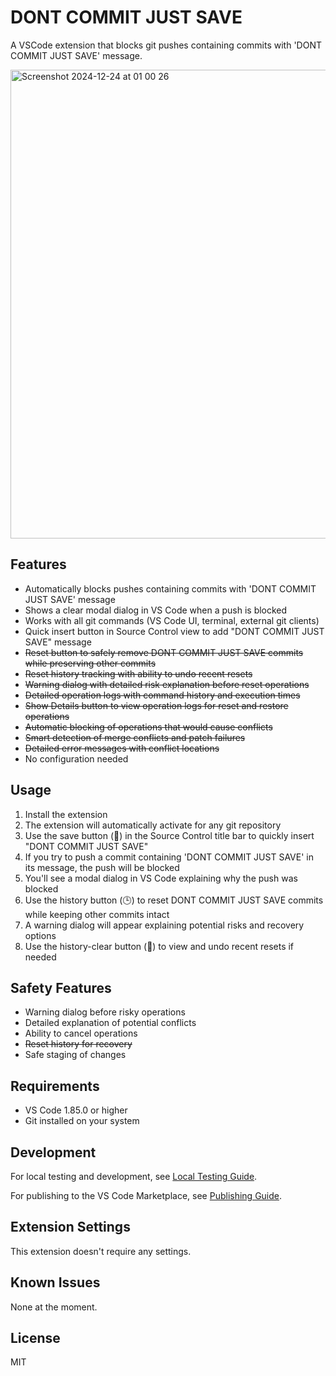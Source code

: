 # DONT COMMIT JUST SAVE

A VSCode extension that blocks git pushes containing commits with 'DONT COMMIT JUST SAVE' message.

<img width="750" alt="Screenshot 2024-12-24 at 01 00 26" src="https://github.com/user-attachments/assets/f32c2784-2ed9-4726-8f21-7b64dbef8086" />

## Features

-   Automatically blocks pushes containing commits with 'DONT COMMIT JUST SAVE' message
-   Shows a clear modal dialog in VS Code when a push is blocked
-   Works with all git commands (VS Code UI, terminal, external git clients)
-   Quick insert button in Source Control view to add "DONT COMMIT JUST SAVE" message
-   ~~Reset button to safely remove DONT COMMIT JUST SAVE commits while preserving other commits~~
-   ~~Reset history tracking with ability to undo recent resets~~
-   ~~Warning dialog with detailed risk explanation before reset operations~~
-   ~~Detailed operation logs with command history and execution times~~
-   ~~Show Details button to view operation logs for reset and restore operations~~
-   ~~Automatic blocking of operations that would cause conflicts~~
-   ~~Smart detection of merge conflicts and patch failures~~
-   ~~Detailed error messages with conflict locations~~
-   No configuration needed

## Usage

1. Install the extension
2. The extension will automatically activate for any git repository
3. Use the save button (💾) in the Source Control title bar to quickly insert "DONT COMMIT JUST SAVE"
4. If you try to push a commit containing 'DONT COMMIT JUST SAVE' in its message, the push will be blocked
5. You'll see a modal dialog in VS Code explaining why the push was blocked
6. Use the history button (🕒) to reset DONT COMMIT JUST SAVE commits while keeping other commits intact
7. A warning dialog will appear explaining potential risks and recovery options
8. Use the history-clear button (🔄) to view and undo recent resets if needed

## Safety Features

-   Warning dialog before risky operations
-   Detailed explanation of potential conflicts
-   Ability to cancel operations
-   ~~Reset history for recovery~~
-   Safe staging of changes

## Requirements

-   VS Code 1.85.0 or higher
-   Git installed on your system

## Development

For local testing and development, see [Local Testing Guide](docs/LOCAL_TESTING.md).

For publishing to the VS Code Marketplace, see [Publishing Guide](docs/PUBLISHING.md).

## Extension Settings

This extension doesn't require any settings.

## Known Issues

None at the moment.

## License

MIT

